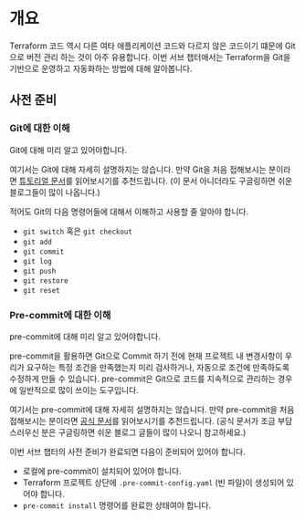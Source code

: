 # 개요

Terraform 코드 역시 다른 여타 애플리케이션 코드와 다르지 않은 코드이기 떄문에 Git으로 버전 관리 하는 것이 아주 유용합니다.
이번 서브 챕터애서는 Terraform을 Git을 기반으로 운영하고 자동화하는 방법에 대해 알아봅니다.

## 사전 준비

### Git에 대한 이해

Git에 대해 미리 알고 있어야합니다.

여기서는 Git에 대해 자세히 설명하지는 않습니다. 만약 Git을 처음 접해보시는 분이라면 [튜토리얼 문서](https://www.w3schools.com/git/)를 읽어보시기를 추천드립니다. (이 문서 아니더라도 구글링하면 쉬운 블로그들이 많이 나옵니다.)

적어도 Git의 다음 명령어들에 대해서 이해하고 사용할 줄 알아야 합니다.

- `git switch` 혹은 `git checkout`
- `git add`
- `git commit`
- `git log`
- `git push`
- `git restore`
- `git reset`

### Pre-commit에 대한 이해

pre-commit에 대해 미리 알고 있어야합니다.

pre-commit을 활용하면 Git으로 Commit 하기 전에 현재 프로젝트 내 변경사항이 우리가 요구하는 특정 조건을 만족했는지 미리 검사하거나, 자동으로 조건에 만족하도록 수정하게 만들 수 있습니다.
pre-commit은 Git으로 코드를 지속적으로 관리하는 경우에 일반적으로 많이 쓰이는 도구입니다.

여기서는 pre-commit에 대해 자세히 설명하지는 않습니다.
만약 pre-commit을 처음 접해보시는 분이라면 [공식 문서](https://pre-commit.com/)를 읽어보시기를 추천드립니다. (공식 문서가 조금 부담스러우신 분은 구글링하면 쉬운 블로그 글들이 많이 나오니 참고하세요.)

이번 서브 챕터의 사전 준비가 완료되면 다음이 준비되어 있어야 합니다.

- 로컬에 pre-commit이 설치되어 있어야 합니다.
- Terraform 프로젝트 상단에 `.pre-commit-config.yaml` (빈 파일)이 생성되어 있어야 합니다.
- `pre-commit install` 명령어를 완료한 상태여야 합니다.
